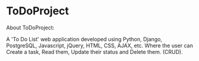# ToDoProject

About ToDoProject:

A 'To Do List' web application developed using Python, Django, PostgreSQL, Javascript, jQuery, HTML, CSS, AJAX, etc. Where the user can Create a task, Read them, Update their status and Delete them. (CRUD).
